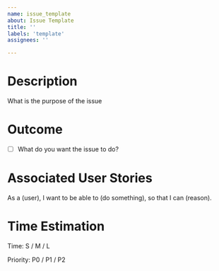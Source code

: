 ```yaml
---
name: issue_template
about: Issue Template
title: ''
labels: 'template'
assignees: ''

---
```


# Description
What is the purpose of the issue

# Outcome
- [ ] What do you want the issue to do?

# Associated User Stories
As a (user), I want to be able to (do something), so that I can (reason).

# Time Estimation
Time: S / M / L

Priority: P0 / P1 / P2
